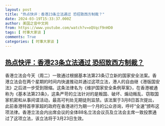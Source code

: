 ```yaml
---
layout: post
title: "热点快评：香港23条立法通过 恐招致西方制裁？"
date: 2024-03-19T15:33:37.000Z
author: 美国之音中文网
from: https://www.youtube.com/watch?v=oQVqcf9nHD0
tags: [ 时事大家谈 ]
comments: True
categories: [ 时事大家谈 ]
---
```

<!--1710862417000-->
[热点快评：香港23条立法通过 恐招致西方制裁？](https://www.youtube.com/watch?v=oQVqcf9nHD0)
------

<div>
香港立法会今天（周二）一致通过根据基本法第23条订立新的国家安全法案。香港立法会在两个星期的时间内快速推动并通过这项立法，港人的自由继《港版国安法》之后进一步受到限缩。这条法律名为《维护国家安全条例草案》，在香港被通称为《基本法第23条》，这条严苛的立法针对的是叛国、破坏、煽动叛乱、窃取国家机密和从事间谍活动，最高可判处无期徒刑监禁。该法案于3月8日首次提出，此前香港特首李家超的政府在香港进行为期一个月的公众咨询，呼吁“全速”颁布这项法律。香港立法会内出席会议的全体88名立法会议员及立法会主席一致投票通过了这项立法，该立法将于3月23日生效。
</div>
